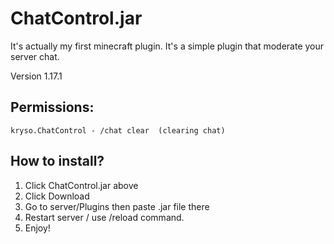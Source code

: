 # ChatControl.jar
It's actually my first minecraft plugin. It's a simple plugin that moderate your server chat.

Version 1.17.1

## Permissions:
```
kryso.ChatControl - /chat clear  (clearing chat)
```

## How to install?
1. Click ChatControl.jar above
2. Click Download
3. Go to server/Plugins then paste .jar file there
4. Restart server / use /reload command.
5. Enjoy!
